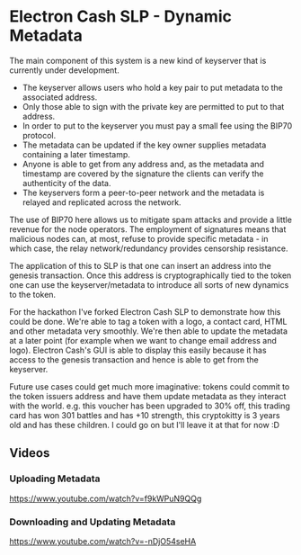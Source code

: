# Electron Cash SLP - Dynamic Metadata

The main component of this system is a new kind of keyserver that is currently under development.

* The keyserver allows users who hold a key pair to put metadata to the associated address.
* Only those able to sign with the private key are permitted to put to that address.
* In order to put to the keyserver you must pay a small fee using the BIP70 protocol.
* The metadata can be updated if the key owner supplies metadata containing a later timestamp.
* Anyone is able to get from any address and, as the metadata and timestamp are covered by the signature the clients can verify the authenticity of the data.
* The keyservers form a peer-to-peer network and the metadata is relayed and replicated across the network.

The use of BIP70 here allows us to mitigate spam attacks and provide a little revenue for the node operators. The employment of signatures means that malicious nodes can, at most, refuse to provide specific metadata - in which case, the relay network/redundancy provides censorship resistance.

The application of this to SLP is that one can insert an address into the genesis transaction. Once this address is cryptographically tied to the token one can use the keyserver/metadata to introduce all sorts of new dynamics to the token.

For the hackathon I've forked Electron Cash SLP to demonstrate how this could be done. We're able to tag a token with a logo, a contact card, HTML and other metadata very smoothly. We're then able to update the metadata at a later point (for example when we want to change email address and logo). Electron Cash's GUI is able to display this easily because it has access to the genesis transaction and hence is able to get from the keyserver.

Future use cases could get much more imaginative: tokens could commit to the token issuers address and have them update metadata as they interact with the world. e.g. this voucher has been upgraded to 30% off, this trading card has won 301 battles and has +10 strength, this cryptokitty is 3 years old and has these children. I could go on but I'll leave it at that for now :D

## Videos

### Uploading Metadata

https://www.youtube.com/watch?v=f9kWPuN9QQg

### Downloading and Updating Metadata

https://www.youtube.com/watch?v=-nDjO54seHA
